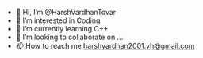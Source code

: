 - 👋 Hi, I’m @HarshVardhanTovar
- 👀 I’m interested in Coding
- 🌱 I’m currently learning C++
- 💞️ I’m looking to collaborate on ...
- 📫 How to reach me harshvardhan2001.vh@gmail.com
<!---
HarshVardhanTovar/HarshVardhanTovar is a ✨ special ✨ repository because its `README.md` (this file) appears on your GitHub profile.
You can click the Preview link to take a look at your changes.
--->
